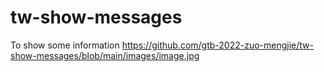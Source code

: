 # tw-show-messages
To show some information
https://github.com/gtb-2022-zuo-mengjie/tw-show-messages/blob/main/images/image.jpg
